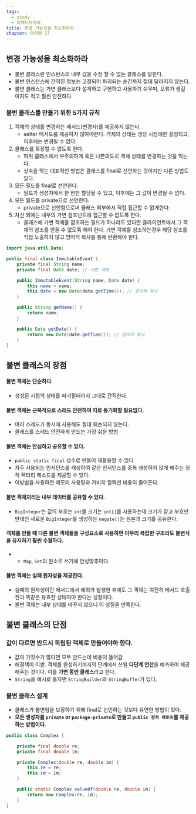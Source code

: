 ```yaml
---
tags:
  - study
  - 이펙티브자바
title: 변경 가능성을 최소화하라
chapter: 아이템 17
---
```

## 변경 가능성을 최소화하라

- 불변 클래스란 인스턴스의 내부 값을 수정 할 수 없는 클래스를 말한다.
- 불변 인스턴스에 간직된 정보는 고정되어 파괴되는 순간까지 절대 달라지지 않는다.
- 불변 클래스는 가변 클래스보다 설계하고 구현하고 사용하기 쉬우며, 오류가 생길 여지도 적고 훨씬 안전하다.
### 불변 클래스를 만들기 위한 5가지 규칙
1. 객체의 상태를 변경하는 메서드(변경자)를 제공하지 않는다.
	- setter 메서드를 제공하지 않아야한다. 객체의 상태는 생성 시점에만 설정되고, 이후에는 변경될 수 없다.
2. 클래스를 확장할 수 없도록 한다.
	- 하위 클래스에서 부주의하게 혹은 나쁜의도로 객체 상태를 변경하는 것을 막는다.
	- 상속을 막는 대표적인 방법은 클래스를 final로 선언하는 것이지만 다른 방법도 있다.
3. 모든 필드를 final로 선언한다.
	- 필드가 생성자에서 한 번만 할당될 수 있고, 이후에는 그 값이 변경될 수 없다.
4. 모든 필드를 private으로 선언한다.
	- private으로 선언함으로써 클래스 외부에서 직접 접근할 수 없게한다.
5. 자신 외에는 내부의 가변 컴포넌트에 접근할 수 없도록 한다.
	- 클래스에 가변 객체를 참조하는 필드가 하나라도 있다면 클라이언트에서 그 객체의 참조를 얻을 수 없도록 해야 한다. 가변 객체를 참조하는경우 해당 참조를 직접 노출하지 않고 방어적 복사를 통해 반환해야 한다.
```java
import java.util.Date;

public final class ImmutableEvent {
    private final String name;
    private final Date date; // 가변 객체

    public ImmutableEvent(String name, Date date) {
        this.name = name;
        this.date = new Date(date.getTime()); // 방어적 복사
    }

    public String getName() {
        return name;
    }

    public Date getDate() {
        return new Date(date.getTime()); // 방어적 복사
    }
}
```


## 불변 클래스의 장점

#### 불변 객체는 단순하다.
- 생성된 시점의 상태를 파괴될때까지 그대로 간직한다.
#### 불변 객체는 근복적으로 스레드 안전하여 따로 동기화할 필요없다.
- 여러 스레드가 동시에 사용해도 절대 훼손되지 않는다.
- 클래스를 스레드 안전하게 만드는 가장 쉬운 방법
#### 불변 객체는 안심하고 공유할 수 있다.
- `public static final` 상수로 만들어 재활용할 수 있다
- 자주 사용되는 인서턴스를 캐싱하여 같은 인서턴스를 중복 생성하지 않게 해주는 정적 펙터리 메소드를 제공할 수 있다.
- 이방법을 사용하면 메모리 사용량과 가비지 컬렉션 비용이 줄어든다.
#### 불변 객체끼리는 **내부 데이터를 공유**할 수 있다.
- `BigInteger`는 값의 부호는 `int`를 크기는 `int[]`를 사용하는데 크기가 같고 부호만 반대인 새로운 `BigInteger`를 생성하는 `negate()`는 원본과 크기를 공유한다.
#### **객체를 만들 때 다른 불변 객체들을 구성요소**로 사용하면 아무리 복잡한 구조라도 불변식을 유지하기 훨씬 수월하다.
- - `Map`, `Set`의 원소로 쓰기에 안성맞추미다.
#### 불변 객체는 **실패 원자성**을 제공한다.
- 실패의 원자성이란 메서드에서 예외가 발생한 후에도 그 객체는 여전히 메서드 호출전과 똑같은 유효한 상태여야 한다는 성질이다. 
- 불변 객체는 내부 상태를 바꾸지 않으니 이 성질을 만족한다.

## 불변 클래스의 단점

### 값이 다르면 반드시 독립된 객체로 만들어야하 한다.
- 값의 가짓수가 많다면 모두 만드는데 비용이 들어감
- 해결책이 이싿. 객체를 완성하기까지의 단계에서 쓰일 **다단계 연산**을 예측하여 제공해주는 것이다. 이를 **가변 동반 클래스**라고 한다.
- `String`을 예시로 들자면 `StringBuilder`와 `StringBuffer`가 있다.

### 불변 클래스 설계
- 클래스가 불변임을 보장하기 위해 final로 선언하는 것보다 유연한 방법이 있다.
- **모든 생성자를 `private` or `package-private`로 만들고 `public 정적 팩토리`를 제공하는 방법이다.**
```java
public class Complex {

    private final double re;
    private final double im;

    private Complex(double re, double im) {
        this.re = re;
        this.im = im;
    }

    public static Complex valueOf(double re, double im) {
        return new Complex(re, im);
    }
}
```